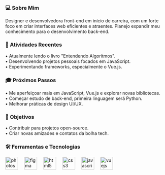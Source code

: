 ### 💻 Sobre Mim

Designer e desenvolvedora front-end em início de carreira, com um forte foco em criar interfaces web eficientes e atraentes. Planejo expandir meu conhecimento para o desenvolvimento back-end.

### 🚀 Atividades Recentes

• Atualmente lendo o livro "Entendendo Algoritmos".  
• Desenvolvendo projetos pessoais focados em JavaScript.  
• Experimentando frameworks, especialmente o Vue.js.

### 🎓 Próximos Passos

• Me aperfeiçoar mais em JavaScript, Vue.js e explorar novas bibliotecas.  
• Começar estudo de back-end, primeira linguagem será Python.  
• Melhorar práticas de design UI/UX.

### 🤝 Objetivos

• Contribuir para projetos open-source.  
• Criar novas amizades e contatos da bolha tech.

### 🛠️ Ferramentas e Tecnologias

<div align="left">
  <img src="https://cdn.jsdelivr.net/gh/devicons/devicon/icons/photoshop/photoshop-plain.svg" height="40" alt="photoshop logo" />
  <img width="12" />
  <img src="https://cdn.jsdelivr.net/gh/devicons/devicon/icons/figma/figma-original.svg" height="40" alt="figma logo" />
  <img width="12" />
  <img src="https://cdn.jsdelivr.net/gh/devicons/devicon/icons/html5/html5-original.svg" height="40" alt="html5 logo" />
  <img width="12" />
  <img src="https://cdn.jsdelivr.net/gh/devicons/devicon/icons/css3/css3-original.svg" height="40" alt="css3 logo" />
  <img width="12" />
  <img src="https://cdn.jsdelivr.net/gh/devicons/devicon/icons/javascript/javascript-original.svg" height="40" alt="javascript logo" />
  <img width="12" />
  <img src="https://cdn.jsdelivr.net/gh/devicons/devicon/icons/vuejs/vuejs-original.svg" height="40" alt="vuejs logo" />
</div>
